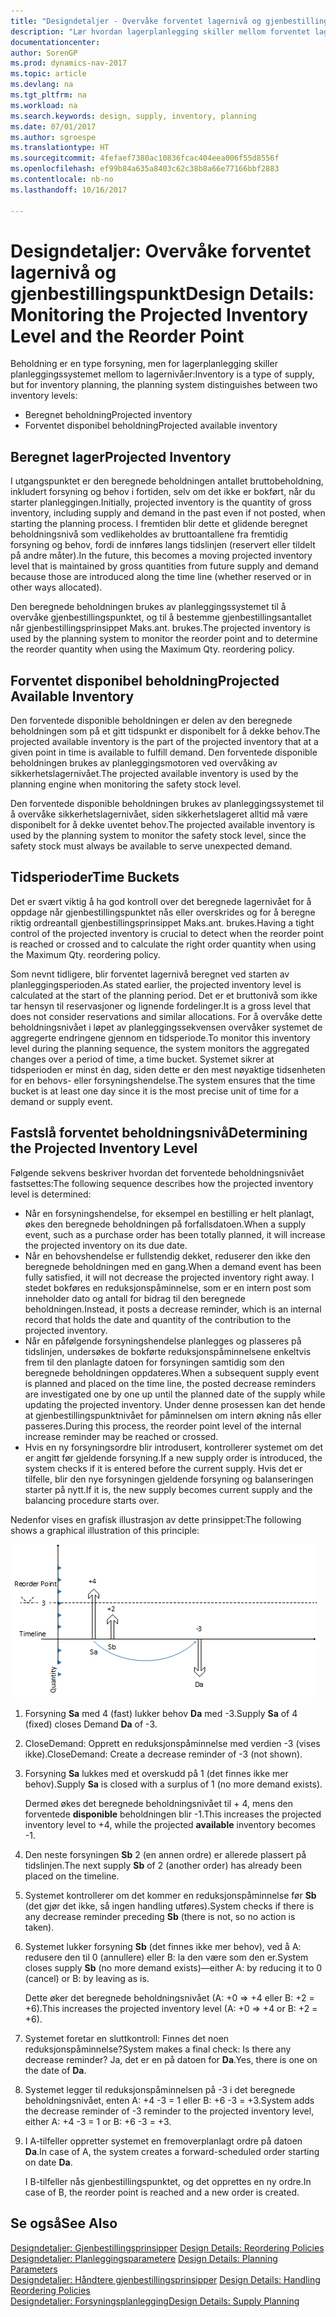 ```yaml
---
title: "Designdetaljer - Overvåke forventet lagernivå og gjenbestillingspunkt"
description: "Lær hvordan lagerplanlegging skiller mellom forventet lagernivå og forventet disponibelt lagernivå."
documentationcenter: 
author: SorenGP
ms.prod: dynamics-nav-2017
ms.topic: article
ms.devlang: na
ms.tgt_pltfrm: na
ms.workload: na
ms.search.keywords: design, supply, inventory, planning
ms.date: 07/01/2017
ms.author: sgroespe
ms.translationtype: HT
ms.sourcegitcommit: 4fefaef7380ac10836fcac404eea006f55d8556f
ms.openlocfilehash: ef99b84a635a8403c62c38b8a66e77166bbf2883
ms.contentlocale: nb-no
ms.lasthandoff: 10/16/2017

---
```

# <a name="design-details-monitoring-the-projected-inventory-level-and-the-reorder-point"></a><span data-ttu-id="417a3-103">Designdetaljer: Overvåke forventet lagernivå og gjenbestillingspunkt</span><span class="sxs-lookup"><span data-stu-id="417a3-103">Design Details: Monitoring the Projected Inventory Level and the Reorder Point</span></span>
<span data-ttu-id="417a3-104">Beholdning er en type forsyning, men for lagerplanlegging skiller planleggingssystemet mellom to lagernivåer:</span><span class="sxs-lookup"><span data-stu-id="417a3-104">Inventory is a type of supply, but for inventory planning, the planning system distinguishes between two inventory levels:</span></span>  

* <span data-ttu-id="417a3-105">Beregnet beholdning</span><span class="sxs-lookup"><span data-stu-id="417a3-105">Projected inventory</span></span>  
* <span data-ttu-id="417a3-106">Forventet disponibel beholdning</span><span class="sxs-lookup"><span data-stu-id="417a3-106">Projected available inventory</span></span>  

## <a name="projected-inventory"></a><span data-ttu-id="417a3-107">Beregnet lager</span><span class="sxs-lookup"><span data-stu-id="417a3-107">Projected Inventory</span></span>  
<span data-ttu-id="417a3-108">I utgangspunktet er den beregnede beholdningen antallet bruttobeholdning, inkludert forsyning og behov i fortiden, selv om det ikke er bokført, når du starter planleggingen.</span><span class="sxs-lookup"><span data-stu-id="417a3-108">Initially, projected inventory is the quantity of gross inventory, including supply and demand in the past even if not posted, when starting the planning process.</span></span> <span data-ttu-id="417a3-109">I fremtiden blir dette et glidende beregnet beholdningsnivå som vedlikeholdes av bruttoantallene fra fremtidig forsyning og behov, fordi de innføres langs tidslinjen (reservert eller tildelt på andre måter).</span><span class="sxs-lookup"><span data-stu-id="417a3-109">In the future, this becomes a moving projected inventory level that is maintained by gross quantities from future supply and demand because those are introduced along the time line (whether reserved or in other ways allocated).</span></span>  

<span data-ttu-id="417a3-110">Den beregnede beholdningen brukes av planleggingssystemet til å overvåke gjenbestillingspunktet, og til å bestemme gjenbestillingsantallet når gjenbestillingsprinsippet Maks.ant. brukes.</span><span class="sxs-lookup"><span data-stu-id="417a3-110">The projected inventory is used by the planning system to monitor the reorder point and to determine the reorder quantity when using the Maximum Qty. reordering policy.</span></span>  

## <a name="projected-available-inventory"></a><span data-ttu-id="417a3-111">Forventet disponibel beholdning</span><span class="sxs-lookup"><span data-stu-id="417a3-111">Projected Available Inventory</span></span>  
<span data-ttu-id="417a3-112">Den forventede disponible beholdningen er delen av den beregnede beholdningen som på et gitt tidspunkt er disponibelt for å dekke behov.</span><span class="sxs-lookup"><span data-stu-id="417a3-112">The projected available inventory is the part of the projected inventory that at a given point in time is available to fulfill demand.</span></span> <span data-ttu-id="417a3-113">Den forventede disponible beholdningen brukes av planleggingsmotoren ved overvåking av sikkerhetslagernivået.</span><span class="sxs-lookup"><span data-stu-id="417a3-113">The projected available inventory is used by the planning engine when monitoring the safety stock level.</span></span>  

<span data-ttu-id="417a3-114">Den forventede disponible beholdningen brukes av planleggingssystemet til å overvåke sikkerhetslagernivået, siden sikkerhetslageret alltid må være disponibelt for å dekke uventet behov.</span><span class="sxs-lookup"><span data-stu-id="417a3-114">The projected available inventory is used by the planning system to monitor the safety stock level, since the safety stock must always be available to serve unexpected demand.</span></span>  

## <a name="time-buckets"></a><span data-ttu-id="417a3-115">Tidsperioder</span><span class="sxs-lookup"><span data-stu-id="417a3-115">Time Buckets</span></span>  
<span data-ttu-id="417a3-116">Det er svært viktig å ha god kontroll over det beregnede lagernivået for å oppdage når gjenbestillingspunktet nås eller overskrides og for å beregne riktig ordreantall gjenbestillingsprinsippet Maks.ant. brukes.</span><span class="sxs-lookup"><span data-stu-id="417a3-116">Having a tight control of the projected inventory is crucial to detect when the reorder point is reached or crossed and to calculate the right order quantity when using the Maximum Qty. reordering policy.</span></span>  

<span data-ttu-id="417a3-117">Som nevnt tidligere, blir forventet lagernivå beregnet ved starten av planleggingsperioden.</span><span class="sxs-lookup"><span data-stu-id="417a3-117">As stated earlier, the projected inventory level is calculated at the start of the planning period.</span></span> <span data-ttu-id="417a3-118">Det er et bruttonivå som ikke tar hensyn til reservasjoner og lignende fordelinger.</span><span class="sxs-lookup"><span data-stu-id="417a3-118">It is a gross level that does not consider reservations and similar allocations.</span></span> <span data-ttu-id="417a3-119">For å overvåke dette beholdningsnivået i løpet av planleggingssekvensen overvåker systemet de aggregerte endringene gjennom en tidsperiode.</span><span class="sxs-lookup"><span data-stu-id="417a3-119">To monitor this inventory level during the planning sequence, the system monitors the aggregated changes over a period of time, a time bucket.</span></span> <span data-ttu-id="417a3-120">Systemet sikrer at tidsperioden er minst én dag, siden dette er den mest nøyaktige tidsenheten for en behovs- eller forsyningshendelse.</span><span class="sxs-lookup"><span data-stu-id="417a3-120">The system ensures that the time bucket is at least one day since it is the most precise unit of time for a demand or supply event.</span></span>  

## <a name="determining-the-projected-inventory-level"></a><span data-ttu-id="417a3-121">Fastslå forventet beholdningsnivå</span><span class="sxs-lookup"><span data-stu-id="417a3-121">Determining the Projected Inventory Level</span></span>  
<span data-ttu-id="417a3-122">Følgende sekvens beskriver hvordan det forventede beholdningsnivået fastsettes:</span><span class="sxs-lookup"><span data-stu-id="417a3-122">The following sequence describes how the projected inventory level is determined:</span></span>  

* <span data-ttu-id="417a3-123">Når en forsyningshendelse, for eksempel en bestilling er helt planlagt, økes den beregnede beholdningen på forfallsdatoen.</span><span class="sxs-lookup"><span data-stu-id="417a3-123">When a supply event, such as a purchase order has been totally planned, it will increase the projected inventory on its due date.</span></span>  
* <span data-ttu-id="417a3-124">Når en behovshendelse er fullstendig dekket, reduserer den ikke den beregnede beholdningen med en gang.</span><span class="sxs-lookup"><span data-stu-id="417a3-124">When a demand event has been fully satisfied, it will not decrease the projected inventory right away.</span></span> <span data-ttu-id="417a3-125">I stedet bokføres en reduksjonspåminnelse, som er en intern post som inneholder dato og antall for bidrag til den beregnede beholdningen.</span><span class="sxs-lookup"><span data-stu-id="417a3-125">Instead, it posts a decrease reminder, which is an internal record that holds the date and quantity of the contribution to the projected inventory.</span></span>  
* <span data-ttu-id="417a3-126">Når en påfølgende forsyningshendelse planlegges og plasseres på tidslinjen, undersøkes de bokførte reduksjonspåminnelsene enkeltvis frem til den planlagte datoen for forsyningen samtidig som den beregnede beholdningen oppdateres.</span><span class="sxs-lookup"><span data-stu-id="417a3-126">When a subsequent supply event is planned and placed on the time line, the posted decrease reminders are investigated one by one up until the planned date of the supply while updating the projected inventory.</span></span> <span data-ttu-id="417a3-127">Under denne prosessen kan det hende at gjenbestillingspunktnivået for påminnelsen om intern økning nås eller passeres.</span><span class="sxs-lookup"><span data-stu-id="417a3-127">During this process, the reorder point level of the internal increase reminder may be reached or crossed.</span></span>  
* <span data-ttu-id="417a3-128">Hvis en ny forsyningsordre blir introdusert, kontrollerer systemet om det er angitt før gjeldende forsyning.</span><span class="sxs-lookup"><span data-stu-id="417a3-128">If a new supply order is introduced, the system checks if it is entered before the current supply.</span></span> <span data-ttu-id="417a3-129">Hvis det er tilfelle, blir den nye forsyningen gjeldende forsyning og balanseringen starter på nytt.</span><span class="sxs-lookup"><span data-stu-id="417a3-129">If it is, the new supply becomes current supply and the balancing procedure starts over.</span></span>  

<span data-ttu-id="417a3-130">Nedenfor vises en grafisk illustrasjon av dette prinsippet:</span><span class="sxs-lookup"><span data-stu-id="417a3-130">The following shows a graphical illustration of this principle:</span></span>  

![](media/nav_app_supply_planning_2_projected_inventory.png "NAV_APP_supply_planning_2_projected_inventory")  

1. <span data-ttu-id="417a3-131">Forsyning **Sa** med 4 (fast) lukker behov **Da** med -3.</span><span class="sxs-lookup"><span data-stu-id="417a3-131">Supply **Sa** of 4 (fixed) closes Demand **Da** of -3.</span></span>  
2. <span data-ttu-id="417a3-132">CloseDemand: Opprett en reduksjonspåminnelse med verdien -3 (vises ikke).</span><span class="sxs-lookup"><span data-stu-id="417a3-132">CloseDemand: Create a decrease reminder of -3 (not shown).</span></span>  
3. <span data-ttu-id="417a3-133">Forsyning **Sa** lukkes med et overskudd på 1 (det finnes ikke mer behov).</span><span class="sxs-lookup"><span data-stu-id="417a3-133">Supply **Sa** is closed with a surplus of 1 (no more demand exists).</span></span>  

     <span data-ttu-id="417a3-134">Dermed økes det beregnede beholdningsnivået til + 4, mens den forventede **disponible** beholdningen blir -1.</span><span class="sxs-lookup"><span data-stu-id="417a3-134">This increases the projected inventory level to +4, while the projected **available** inventory becomes -1.</span></span>  

4. <span data-ttu-id="417a3-135">Den neste forsyningen **Sb** 2 (en annen ordre) er allerede plassert på tidslinjen.</span><span class="sxs-lookup"><span data-stu-id="417a3-135">The next supply **Sb** of 2 (another order) has already been placed on the timeline.</span></span>  
5. <span data-ttu-id="417a3-136">Systemet kontrollerer om det kommer en reduksjonspåminnelse før **Sb** (det gjør det ikke, så ingen handling utføres).</span><span class="sxs-lookup"><span data-stu-id="417a3-136">System checks if there is any decrease reminder preceding **Sb** (there is not, so no action is taken).</span></span>  
6. <span data-ttu-id="417a3-137">Systemet lukker forsyning **Sb** (det finnes ikke mer behov), ved å A: redusere den til 0 (annullere) eller B: la den være som den er.</span><span class="sxs-lookup"><span data-stu-id="417a3-137">System closes supply **Sb** (no more demand exists)—either A: by reducing it to 0 (cancel) or B: by leaving as is.</span></span>  

     <span data-ttu-id="417a3-138">Dette øker det beregnede beholdningsnivået (A: +0 => +4 eller B: +2 = +6).</span><span class="sxs-lookup"><span data-stu-id="417a3-138">This increases the projected inventory level (A: +0 => +4 or B: +2 = +6).</span></span>  

7. <span data-ttu-id="417a3-139">Systemet foretar en sluttkontroll: Finnes det noen reduksjonspåminnelse?</span><span class="sxs-lookup"><span data-stu-id="417a3-139">System makes a final check: Is there any decrease reminder?</span></span> <span data-ttu-id="417a3-140">Ja, det er en på datoen for **Da**.</span><span class="sxs-lookup"><span data-stu-id="417a3-140">Yes, there is one on the date of **Da**.</span></span>  
8. <span data-ttu-id="417a3-141">Systemet legger til reduksjonspåminnelsen på -3 i det beregnede beholdningsnivået, enten A: +4 -3 = 1 eller B: +6 -3 = +3.</span><span class="sxs-lookup"><span data-stu-id="417a3-141">System adds the decrease reminder of -3 reminder to the projected inventory level, either A: +4 -3 = 1 or B: +6 -3 = +3.</span></span>  
9. <span data-ttu-id="417a3-142">I A-tilfeller oppretter systemet en fremoverplanlagt ordre på datoen **Da**.</span><span class="sxs-lookup"><span data-stu-id="417a3-142">In case of A, the system creates a forward-scheduled order starting on date **Da**.</span></span>  

     <span data-ttu-id="417a3-143">I B-tilfeller nås gjenbestillingspunktet, og det opprettes en ny ordre.</span><span class="sxs-lookup"><span data-stu-id="417a3-143">In case of B, the reorder point is reached and a new order is created.</span></span>  

## <a name="see-also"></a><span data-ttu-id="417a3-144">Se også</span><span class="sxs-lookup"><span data-stu-id="417a3-144">See Also</span></span>  
<span data-ttu-id="417a3-145">[Designdetaljer: Gjenbestillingsprinsipper](design-details-reordering-policies.md) </span><span class="sxs-lookup"><span data-stu-id="417a3-145">[Design Details: Reordering Policies](design-details-reordering-policies.md) </span></span>  
<span data-ttu-id="417a3-146">[Designdetaljer: Planleggingsparametere](design-details-planning-parameters.md) </span><span class="sxs-lookup"><span data-stu-id="417a3-146">[Design Details: Planning Parameters](design-details-planning-parameters.md) </span></span>  
<span data-ttu-id="417a3-147">[Designdetaljer: Håndtere gjenbestillingsprinsipper](design-details-handling-reordering-policies.md) </span><span class="sxs-lookup"><span data-stu-id="417a3-147">[Design Details: Handling Reordering Policies](design-details-handling-reordering-policies.md) </span></span>  
[<span data-ttu-id="417a3-148">Designdetaljer: Forsyningsplanlegging</span><span class="sxs-lookup"><span data-stu-id="417a3-148">Design Details: Supply Planning</span></span>](design-details-supply-planning.md)

